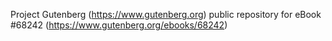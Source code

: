 Project Gutenberg (https://www.gutenberg.org) public repository for
eBook #68242 (https://www.gutenberg.org/ebooks/68242)

